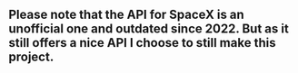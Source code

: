 ## Please note that the API for SpaceX is an unofficial one and outdated since 2022. But as it still offers a nice API I choose to still make this project. ###